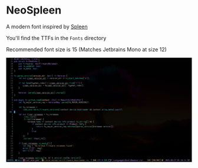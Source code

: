 # NeoSpleen

A modern font inspired by [Spleen](https://github.com/fcambus/spleen)

You'll find the TTFs in the `Fonts` directory

Recommended font size is 15 (Matches Jetbrains Mono at size 12)

![Demonstration](Demonstration.png)

